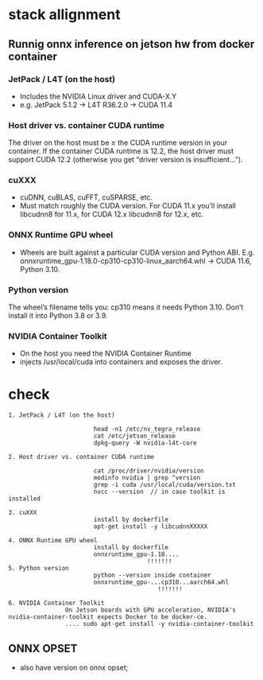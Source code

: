 # stack allignment

## Runnig onnx inference on jetson hw from docker container

### JetPack / L4T (on the host)	

* Includes the NVIDIA Linux driver and CUDA-X.Y
* e.g. JetPack 5.1.2 → L4T R36.2.0 → CUDA 11.4

### Host driver vs. container CUDA runtime

The driver on the host must be ≥ the CUDA runtime version in your container. If the container CUDA runtime is 12.2, the host driver must support CUDA 12.2 (otherwise you get “driver version is insufficient…”).

### cuXXX

* cuDNN, cuBLAS, cuFFT, cuSPARSE, etc.
* Must match roughly the CUDA version. For CUDA 11.x you’ll install libcudnn8 for 11.x, for CUDA 12.x libcudnn8 for 12.x, etc.

### ONNX Runtime GPU wheel
* Wheels are built against a particular CUDA version and Python ABI. E.g. onnxruntime_gpu-1.18.0-cp310-cp310-linux_aarch64.whl → CUDA 11.6, Python 3.10. 

### Python version

The wheel’s filename tells you: cp310 means it needs Python 3.10. Don’t install it into Python 3.8 or 3.9.

### NVIDIA Container Toolkit
* On the host you need the NVIDIA Container Runtime
* injects /usr/local/cuda into containers and exposes the driver.

# check

```
1. JetPack / L4T (on the host)	

                        head -n1 /etc/nv_tegra_release
                        cat /etc/jetson_release
                        dpkg-query -W nvidia-l4t-core

2. Host driver vs. container CUDA runtime

                        cat /proc/driver/nvidia/version
                        modinfo nvidia | grep ^version
                        grep -i cuda /usr/local/cuda/version.txt
                        nvcc --version  // in case toolkit is installed

3. cuXXX
                        install by dockerfile
                        apt-get install -y libcudnnXXXXX

4. ONNX Runtime GPU wheel
                        install by dockerfile
                        onnxruntime_gpu-1.18....
                                       !!!!!!!
5. Python version
                        python --version inside container
                        onnxruntime_gpu-...cp310...aarch64.whl
                                          !!!!!!!

6. NVIDIA Container Toolkit
                On Jetson boards with GPU acceleration, NVIDIA's nvidia-container-toolkit expects Docker to be docker-ce.
                .... sudo apt-get install -y nvidia-container-toolkit

```

## ONNX OPSET

* also have version on onnx opset;
